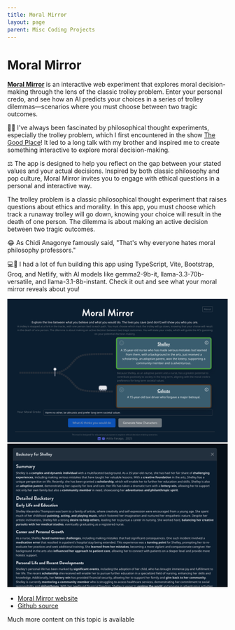 ```yaml
---
title: Moral Mirror
layout: page
parent: Misc Coding Projects
---
```


# Moral Mirror

[**Moral Mirror**](https://moralmirror.attilafarago.hu) is an interactive web experiment that explores moral decision-making through the lens of the classic trolley problem. Enter your personal credo, and see how an AI predicts your choices in a series of trolley dilemmas—scenarios where you must choose between two tragic outcomes.

🤔💡 I've always been fascinated by philosophical thought experiments, especially the trolley problem, which I first encountered in the show [The Good Place](https://www.imdb.com/title/tt4955642/)! It led to a long talk with my brother and inspired me to create something interactive to explore moral decision-making.

⚖️ The app is designed to help you reflect on the gap between your stated values and your actual decisions. Inspired by both classic philosophy and pop culture, Moral Mirror invites you to engage with ethical questions in a personal and interactive way.

The trolley problem is a classic philosophical thought experiment that raises questions about ethics and morality. In this app, you must choose which track a runaway trolley will go down, knowing your choice will result in the death of one person. The dilemma is about making an active decision between two tragic outcomes.

😂 As Chidi Anagonye famously said, "That's why everyone hates moral philosophy professors."

💻🚀 I had a lot of fun building this app using TypeScript, Vite, Bootstrap, Groq, and Netlify, with AI models like gemma2-9b-it, llama-3.3-70b-versatile, and llama-3.1-8b-instant. Check it out and see what your moral mirror reveals about you!

![app](assets/moralmirror-app.png)
![backstory screen](assets/moralmirror-backstory.png)

* [Moral Mirror website](https://moralmirror.attilafarago.hu/)
* [Github source](https://github.com/afarago/moralmirror)

Much more content on this topic is available